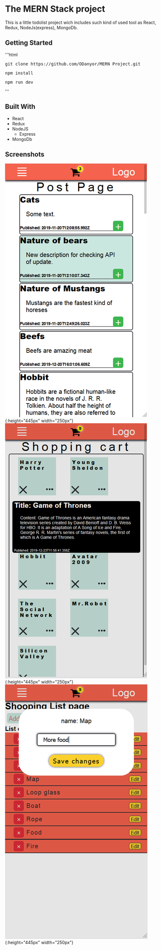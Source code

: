 # The MERN Stack project

This is a little todolist project wich includes such kind of used tool as React, Redux, NodeJs(express), MongoDb.

## Getting Started

'''html

<pre>git clone https://github.com/ODanyor/MERN_Project.git</pre>
<pre>npm install</pre>
<pre>npm run dev</pre>

'''

## Built With

- React
- Redux
- NodeJS
  - Express
- MongoDb

## Screenshots

![](/readme/mern.png){:height="445px" width="250px"}
![](/readme/mern2.png){:height="445px" width="250px"}
![](/readme/mern3.png){:height="445px" width="250px"}
